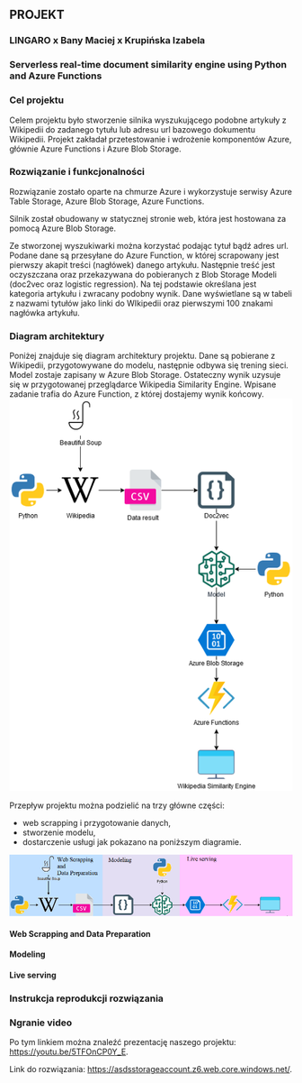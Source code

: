 ## PROJEKT
### LINGARO x Bany Maciej x Krupińska Izabela
### Serverless real-time document similarity engine using Python and Azure Functions
### Cel projektu
Celem projektu było stworzenie silnika wyszukującego podobne artykuły z Wikipedii do zadanego tytułu lub adresu url bazowego dokumentu Wikipedii.
Projekt zakładał przetestowanie i wdrożenie komponentów Azure, głównie Azure Functions i Azure Blob Storage.

### Rozwiązanie i funkcjonalności
Rozwiązanie zostało oparte na chmurze Azure i wykorzystuje serwisy Azure Table Storage, Azure Blob Storage, Azure Functions.

Silnik został obudowany w statycznej stronie web, która jest hostowana za pomocą Azure Blob Storage.

Ze stworzonej wyszukiwarki można korzystać podając tytuł bądź adres url. Podane dane są przesyłane do Azure Function, w której scrapowany jest pierwszy akapit treści (nagłówek) danego artykułu. Następnie treść jest oczyszczana oraz przekazywana do pobieranych z Blob Storage Modeli (doc2vec oraz logistic regression). Na tej podstawie określana jest kategoria artykułu i zwracany podobny wynik. Dane wyświetlane są w tabeli z nazwami tytułów jako linki do WIkipedii oraz pierwszymi 100 znakami nagłówka artykułu.

### Diagram architektury
Poniżej znajduje się diagram architektury projektu. Dane są pobierane z Wikipedii, przygotowywane do modelu, następnie odbywa się trening sieci. Model zostaje zapisany w Azure Blob Storage. Ostateczny wynik uzysuje się w przygotowanej przeglądarce Wikipedia Similarity Engine. Wpisane zadanie trafia do Azure Function, z której dostajemy wynik końcowy.
<img src="azDiagram3.png" width = 600> 

Przepływ projektu można podzielić na trzy główne części:
* web scrapping i przygotowanie danych,
* stworzenie modelu,
* dostarczenie usługi
jak pokazano na poniższym diagramie.
<img src="azDiagram4.png" width = 600> 

#### Web Scrapping and Data Preparation

#### Modeling

#### Live serving


### Instrukcja reprodukcji rozwiązania


### Ngranie video 
Po tym linkiem można znaleźć prezentację naszego projektu: https://youtu.be/5TFOnCP0Y_E.

Link do rozwiązania: https://asdsstorageaccount.z6.web.core.windows.net/.

